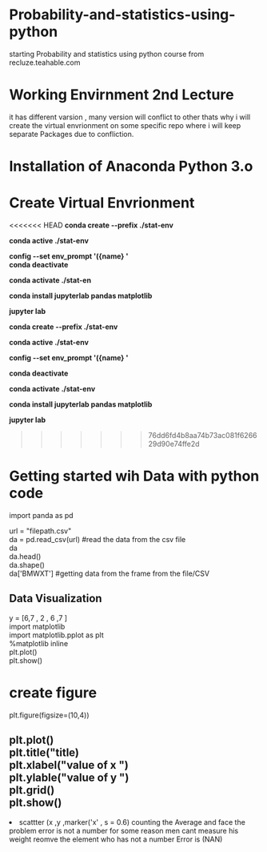 # Probability-and-statistics-using-python
starting Probability and statistics using python course from recluze.teahable.com

# Working Envirnment 2nd Lecture
it has different varsion , many version will conflict to other thats why i will create the virtual envrionment on some specific repo where i will keep separate Packages due to confliction.

# Installation of Anaconda Python 3.o
# Create Virtual Envrionment
<<<<<<< HEAD
 **conda create --prefix ./stat-env**  

 **conda active ./stat-env**  

 **config --set env_prompt '({name} '**  
 **conda deactivate**  

 **conda activate ./stat-en** 

 **conda install jupyterlab pandas matplotlib**  

 **jupyter lab**  

 **conda create --prefix ./stat-env**  
 
 **conda active ./stat-env**  
 
 **config --set env_prompt '({name} '**  
 
 **conda deactivate**  
 
 **conda activate ./stat-env**  
 
 **conda install jupyterlab pandas matplotlib**  
 
 **jupyter lab**  
 
>>>>>>> 76dd6fd4b8aa74b73ac081f626629d90e74ffe2d

# Getting started wih Data with python code

import panda as pd  
  
url = "filepath.csv"  
da = pd.read_csv(url) #read the data from the csv file  
da  
da.head()  
da.shape()  
da['BMWXT'] #getting data from the frame from the file/CSV  
## Data Visualization 
y = [6,7 , 2 , 6 ,7 ]  
import matplotlib  
import matplotlib.pplot as plt  
%matplotlib inline  
plt.plot()  
plt.show()  

# create figure

plt.figure(figsize=(10,4))  

plt.plot()  
plt.title("title)  
plt.xlabel("value of x ")  
plt.ylable("value of y ")  
plt.grid()  
plt.show()  
-----------------------------------------------------------------------------------------------

<li>  scattter (x ,y ,marker('x' , s = 0.6)  
counting the Average and face the problem error is not a number for some reason men cant measure his weight  
reomve  the element who has not a number Error is (NAN)  

 </li>

  
  
  







 
